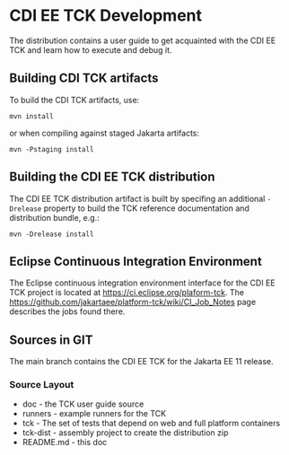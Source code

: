 # CDI EE TCK Development


The distribution contains a user guide to get acquainted with the CDI EE TCK and learn how to execute and debug it.

## Building CDI TCK artifacts
To build the CDI TCK artifacts, use:

`mvn install`

or when compiling against staged Jakarta artifacts:

`mvn -Pstaging install`

## Building the CDI EE TCK distribution
The CDI EE TCK distribution artifact is built by specifing an additional `-Drelease` property to build the TCK reference documentation and distribution bundle, e.g.:

`mvn -Drelease install`

## Eclipse Continuous Integration Environment
The Eclipse continuous integration environment interface for the CDI EE TCK project is located at https://ci.eclipse.org/plaform-tck. The https://github.com/jakartaee/platform-tck/wiki/CI_Job_Notes page describes the jobs found there.

## Sources in GIT

The main branch contains the CDI EE TCK for the Jakarta EE 11 release.

### Source Layout

* doc - the TCK user guide source
* runners - example runners for the TCK
* tck - The set of tests that depend on web and full platform containers
* tck-dist - assembly project to create the distribution zip
* README.md - this doc
